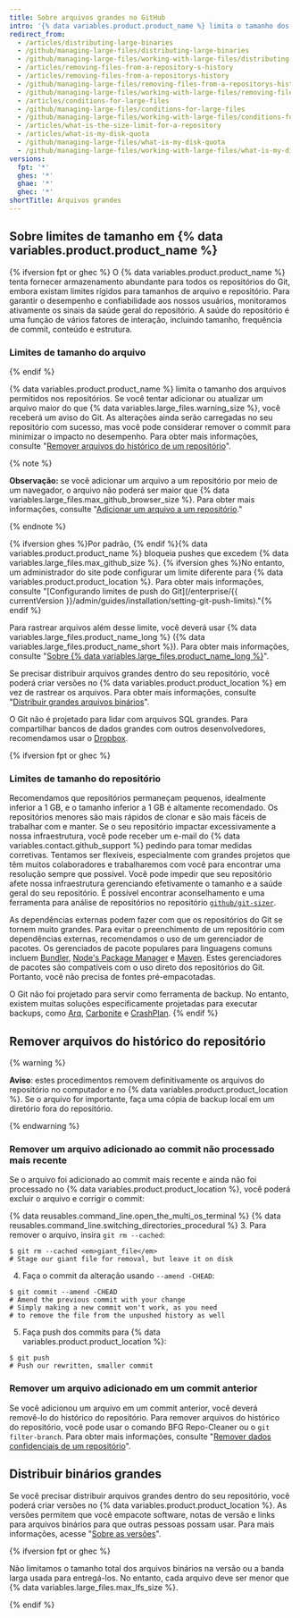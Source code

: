 ```yaml
---
title: Sobre arquivos grandes no GitHub
intro: '{% data variables.product.product_name %} limita o tamanho dos arquivos que você pode rastrear em repositórios do Git regulares. Aprenda a rastrear ou remover arquivos que estão além do limite.'
redirect_from:
  - /articles/distributing-large-binaries
  - /github/managing-large-files/distributing-large-binaries
  - /github/managing-large-files/working-with-large-files/distributing-large-binaries
  - /articles/removing-files-from-a-repository-s-history
  - /articles/removing-files-from-a-repositorys-history
  - /github/managing-large-files/removing-files-from-a-repositorys-history
  - /github/managing-large-files/working-with-large-files/removing-files-from-a-repositorys-history
  - /articles/conditions-for-large-files
  - /github/managing-large-files/conditions-for-large-files
  - /github/managing-large-files/working-with-large-files/conditions-for-large-files
  - /articles/what-is-the-size-limit-for-a-repository
  - /articles/what-is-my-disk-quota
  - /github/managing-large-files/what-is-my-disk-quota
  - /github/managing-large-files/working-with-large-files/what-is-my-disk-quota
versions:
  fpt: '*'
  ghes: '*'
  ghae: '*'
  ghec: '*'
shortTitle: Arquivos grandes
---
```


## Sobre limites de tamanho em {% data variables.product.product_name %}

{% ifversion fpt or ghec %}
O {% data variables.product.product_name %} tenta fornecer armazenamento abundante para todos os repositórios do Git, embora existam limites rígidos para tamanhos de arquivo e repositório. Para garantir o desempenho e confiabilidade aos nossos usuários, monitoramos ativamente os sinais da saúde geral do repositório. A saúde do repositório é uma função de vários fatores de interação, incluindo tamanho, frequência de commit, conteúdo e estrutura.

### Limites de tamanho do arquivo
{% endif %}

{% data variables.product.product_name %} limita o tamanho dos arquivos permitidos nos repositórios. Se você tentar adicionar ou atualizar um arquivo maior do que {% data variables.large_files.warning_size %}, você receberá um aviso do Git. As alterações ainda serão carregadas no seu repositório com sucesso, mas você pode considerar remover o commit para minimizar o impacto no desempenho. Para obter mais informações, consulte "[Remover arquivos do histórico de um repositório](#removing-files-from-a-repositorys-history)".

{% note %}

**Observação:** se você adicionar um arquivo a um repositório por meio de um navegador, o arquivo não poderá ser maior que {% data variables.large_files.max_github_browser_size %}. Para obter mais informações, consulte "[Adicionar um arquivo a um repositório](/repositories/working-with-files/managing-files/adding-a-file-to-a-repository)."

{% endnote %}

{% ifversion ghes %}Por padrão, {% endif %}{% data variables.product.product_name %} bloqueia pushes que excedem {% data variables.large_files.max_github_size %}. {% ifversion ghes %}No entanto, um administrador do site pode configurar um limite diferente para {% data variables.product.product_location %}.  Para obter mais informações, consulte "[Configurando limites de push do Git](/enterprise/{{ currentVersion }}/admin/guides/installation/setting-git-push-limits)."{% endif %}

Para rastrear arquivos além desse limite, você deverá usar {% data variables.large_files.product_name_long %} ({% data variables.large_files.product_name_short %}). Para obter mais informações, consulte "[Sobre {% data variables.large_files.product_name_long %}](/repositories/working-with-files/managing-large-files/about-git-large-file-storage)".

Se precisar distribuir arquivos grandes dentro do seu repositório, você poderá criar versões no {% data variables.product.product_location %} em vez de rastrear os arquivos. Para obter mais informações, consulte "[Distribuir grandes arquivos binários](#distributing-large-binaries)".

O Git não é projetado para lidar com arquivos SQL grandes. Para compartilhar bancos de dados grandes com outros desenvolvedores, recomendamos usar o [Dropbox](https://www.dropbox.com/).

{% ifversion fpt or ghec %}
### Limites de tamanho do repositório

Recomendamos que repositórios permaneçam pequenos, idealmente inferior a 1 GB, e o tamanho inferior a 1 GB é altamente recomendado. Os repositórios menores são mais rápidos de clonar e são mais fáceis de trabalhar com e manter. Se o seu repositório impactar excessivamente a nossa infraestrutura, você pode receber um e-mail do {% data variables.contact.github_support %} pedindo para tomar medidas corretivas. Tentamos ser flexíveis, especialmente com grandes projetos que têm muitos colaboradores e trabalharemos com você para encontrar uma resolução sempre que possível. Você pode impedir que seu repositório afete nossa infraestrutura gerenciando efetivamente o tamanho e a saúde geral do seu repositório. É possível encontrar aconselhamento e uma ferramenta para análise de repositórios no repositório [`github/git-sizer`](https://github.com/github/git-sizer).

As dependências externas podem fazer com que os repositórios do Git se tornem muito grandes. Para evitar o preenchimento de um repositório com dependências externas, recomendamos o uso de um gerenciador de pacotes. Os gerenciados de pacote populares para linguagens comuns incluem [Bundler](http://bundler.io/), [Node's Package Manager](http://npmjs.org/) e [Maven](http://maven.apache.org/). Estes gerenciadores de pacotes são compatíveis com o uso direto dos repositórios do Git. Portanto, você não precisa de fontes pré-empacotadas.

O Git não foi projetado para servir como ferramenta de backup. No entanto, existem muitas soluções especificamente projetadas para executar backups, como [Arq](https://www.arqbackup.com/), [Carbonite](http://www.carbonite.com/) e [CrashPlan](https://www.crashplan.com/en-us/).
{% endif %}

## Remover arquivos do histórico do repositório

{% warning %}

**Aviso**: estes procedimentos removem definitivamente os arquivos do repositório no computador e no {% data variables.product.product_location %}. Se o arquivo for importante, faça uma cópia de backup local em um diretório fora do repositório.

{% endwarning %}

### Remover um arquivo adicionado ao commit não processado mais recente

Se o arquivo foi adicionado ao commit mais recente e ainda não foi processado no {% data variables.product.product_location %}, você poderá excluir o arquivo e corrigir o commit:

{% data reusables.command_line.open_the_multi_os_terminal %}
{% data reusables.command_line.switching_directories_procedural %}
3. Para remover o arquivo, insira `git rm --cached`:
  ```shell
  $ git rm --cached <em>giant_file</em>
  # Stage our giant file for removal, but leave it on disk
  ```
4. Faça o commit da alteração usando `--amend -CHEAD`:
  ```shell
  $ git commit --amend -CHEAD
  # Amend the previous commit with your change
  # Simply making a new commit won't work, as you need
  # to remove the file from the unpushed history as well
  ```
5. Faça push dos commits para {% data variables.product.product_location %}:
  ```shell
  $ git push
  # Push our rewritten, smaller commit
  ```

### Remover um arquivo adicionado em um commit anterior

Se você adicionou um arquivo em um commit anterior, você deverá removê-lo do histórico do repositório. Para remover arquivos do histórico do repositório, você pode usar o comando BFG Repo-Cleaner ou o `git filter-branch`. Para obter mais informações, consulte "[Remover dados confidenciais de um repositório](/github/authenticating-to-github/removing-sensitive-data-from-a-repository)".

## Distribuir binários grandes

Se você precisar distribuir arquivos grandes dentro do seu repositório, você poderá criar versões no {% data variables.product.product_location %}. As versões permitem que você empacote software, notas de versão e links para arquivos binários para que outras pessoas possam usar. Para mais informações, acesse "[Sobre as versões](/github/administering-a-repository/about-releases)".

{% ifversion fpt or ghec %}

Não limitamos o tamanho total dos arquivos binários na versão ou a banda larga usada para entregá-los. No entanto, cada arquivo deve ser menor que {% data variables.large_files.max_lfs_size %}.

{% endif %}

